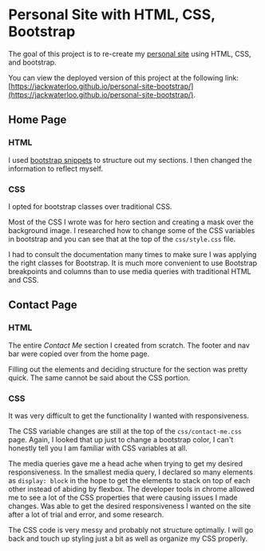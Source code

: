 # Personal Site with HTML, CSS, Bootstrap
The goal of this project is to re-create my [personal site](https://jackwaterloo.com/) using HTML, CSS, and bootstrap.

You can view the deployed version of this project at the following link: [https://jackwaterloo.github.io/personal-site-bootstrap/](https://jackwaterloo.github.io/personal-site-bootstrap/).
## Home Page
### HTML
I used [bootstrap snippets](https://getbootstrap.com/docs/5.3/examples/) to structure out my sections. I then changed the information to reflect myself.
### CSS
I opted for bootstrap classes over traditional CSS. 

Most of the CSS I wrote was for hero section and creating a mask over the background image. I researched how to change some of the CSS variables in bootstrap and you can see that at the top of the `css/style.css` file.

I had to consult the documentation many times to make sure I was applying the right classes for Bootstrap. It is much more convenient to use Bootstrap breakpoints and columns than to use media queries with traditional HTML and CSS.

## Contact Page
### HTML
The entire *Contact Me* section I created from scratch. The footer and nav bar were copied over from the home page.

Filling out the elements and deciding structure for the section was pretty quick. The same cannot be said about the CSS portion.

### CSS
It was very difficult to get the functionality I wanted with responsiveness. 

The CSS variable changes are still at the top of the `css/contact-me.css` page. Again, I looked that up just to change a bootstrap color, I can't honestly tell you I am familiar with CSS variables at all. 

The media queries gave me a head ache when trying to get my desired responsiveness. In the smallest media query, I declared so many elements as `display: block` in the hope to get the elements to stack on top of each other instead of abiding by flexbox. The developer tools in chrome allowed me to see a lot of the CSS properties that were causing issues I made changes. Was able to get the desired responsiveness I wanted on the site after a lot of trial and error, and some research.

The CSS code is very messy and probably not structure optimally. I will go back and touch up styling just a bit as well as organize my CSS properly.
